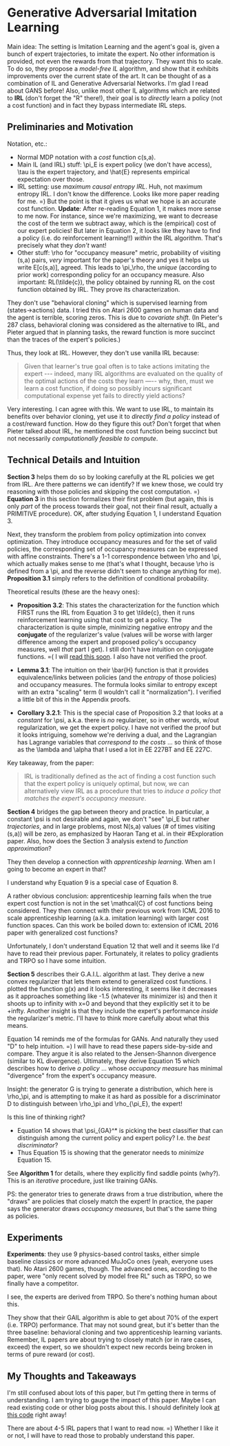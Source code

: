 # Generative Adversarial Imitation Learning

Main idea: The setting is Imitation Learning and the agent's goal is, given a
bunch of expert trajectories, to imitate the expert. No other information is
provided, not even the rewards from that trajectory. They want this to scale. To
do so, they propose a *model-free IL* algorithm, and show that it exhibits
improvements over the current state of the art. It can be thought of as a
combination of IL and Generative Adversarial Networks. I'm glad I read
about GANS before! Also, unlike most other IL algorithms which are related to
**IRL** (don't forget the "R" there!), their goal is to *directly* learn a
policy (not a cost function) and in fact they bypass intermediate IRL steps.


## Preliminaries and Motivation

Notation, etc.:

- Normal MDP notation with a *cost* function c(s,a). 
- Main IL (and IRL) stuff: \pi_E is expert policy (we don't have access), \tau
  is the expert trajectory, and \hat{E} represents empirical expectation over
  those.
- IRL setting: use *maximum causal entropy IRL*. Huh, not maximum entropy IRL. I
  don't know the difference. Looks like more paper reading for me. =) But the
  point is that it gives us what we hope is an accurate cost function.
  **Update**: After re-reading Equation 1, it makes more sense to me now. For
  instance, since we're maximizing, we want to decrease the cost of the term we
  subtract away, which is the (empirical) cost of our expert policies! But later
  in Equation 2, it looks like they have to find a policy (i.e. do reinforcement
  learning!!) *within* the IRL algorithm. That's precisely what they *don't*
  want!
- Other stuff: \rho for "occupancy measure" metric, probability of visiting
  (s,a) pairs, *very* important for the paper's theory and yes it helps us write
  E[c(s,a)], agreed. This leads to \pi_\rho, the *unique* (according to prior
  work) corresponding policy for an occupancy measure. Also important:
  RL(\tilde{c}), the policy obtained by running RL on the cost function obtained
  by IRL. They prove its characterization.

They don't use "behavioral cloning" which is supervised learning from
(states->actions) data. I tried this on Atari 2600 games on human data and the
agent is terrible, scoring zeros. This is due to *covariate shift*. (In Pieter's
287 class, behavioral cloning was considered as the alternative to IRL, and
Pieter argued that in planning tasks, the reward function is more succinct than
the traces of the expert's policies.)

Thus, they look at IRL. However, they don't use vanilla IRL because:

> Given that learner's true goal often is to take actions imitating the expert
> --- indeed, many IRL algorithms are evaluated on the quality of the optimal
> actions of the costs they learn —-- why, then, must we learn a cost function,
> if doing so possibly incurs significant computational expense yet fails to
> directly yield actions?

Very interesting. I can agree with this. We want to use IRL, to maintain its
benefits over behavior cloning, yet use it to *directly find a policy* instead
of a cost/reward function. How do they figure this out? Don't forget that when
Pieter talked about IRL, he mentioned the cost function being succinct but not
necessarily *computationally feasible to compute*.


## Technical Details and Intuition

**Section 3** helps them do so by looking carefully at the RL policies we get
from IRL. Are there patterns we can identify? If we knew those, we could try
reasoning with those policies and skipping the cost computation. =) **Equation
3** in this section formalizes their first problem (but again, this is only
*part* of the process towards their goal, not their final result, actually a
PRIMITIVE procedure). OK, after studying Equation 1, I understand Equation 3.

Next, they transform the problem from policy optimization into convex
optimization. They introduce occupancy measures and for the set of valid
policies, the corresponding set of occupancy measures can be expressed with
affine constraints. There's a 1-1 correspondence between \rho and \pi, which
actually makes sense to me (that's what I thought, because \rho is defined from
a \pi, and the reverse didn't seem to change anything for me). **Proposition
3.1** simply refers to the definition of conditional probability.

Theoretical results (these are the heavy ones):

- **Proposition 3.2**: This states the characterization for the function which
  FIRST runs the IRL from Equation 3 to get \tilde{c}, then it runs
  reinforcement learning using that cost to get a policy. The characterization
  is quite simple, minimizing negative entropy and the **conjugate** of the
  regularizer's value (values will be worse with larger difference among the
  expert and proposed policy's occupancy measures, well *that* part I get). I
  still don't have intuition on conjugate functions. =( I will [read this
  soon][1]. I also have not verified the proof.

- **Lemma 3.1**: The intuition on their \bar{H} function is that it provides
  equivalence/links between policies (and the *entropy* of those policies) and
  occupancy measures. The formula looks similar to entropy except with an extra
  "scaling" term (I wouldn't call it "normalization"). I verified a little bit
  of this in the Appendix proofs.

- **Corollary 3.2.1**: This is the special case of Proposition 3.2 that looks at
  a *constant* for \psi, a.k.a. there is *no* regularizer, so in other words,
  w/out regularization, we get the expert policy. I have not verified the proof
  but it looks intriguing, somehow we're deriving a dual, and the Lagrangian has
  Lagrange variables that *correspond to the costs* ... so think of those as the
  \lambda and \alpha that I used a lot in EE 227BT and EE 227C.

Key takeaway, from the paper:

> IRL is traditionally defined as the act of finding a cost function such that
> the expert policy is uniquely optimal, but now, we can alternatively view IRL
> as a procedure that tries to *induce a policy that matches the expert's
> occupancy measure*.

**Section 4** bridges the gap between theory and practice. In particular, a
constant \psi is not desirable and again, we don't "see" \pi_E but rather
*trajectories*, and in large problems, most N(s,a) values (# of times visiting
(s,a)) will be zero, as emphasized by Haoran Tang et al. in their #Exploration
paper. Also, how does the Section 3 analysis extend to *function approximation*?

They then develop a connection with *apprenticeship learning*. When am I going
to become an expert in that? 

I understand why Equation 9 is a special case of Equation 8.

A rather obvious conclusion: apprenticeship learning fails when the true expert
cost function is not in the set \mathcal{C} of cost functions being considered.
They then connect with their previous work from ICML 2016 to scale
apprenticeship learning (a.k.a. imitation learning) with larger cost function
spaces. Can this work be boiled down to: extension of ICML 2016 paper with
generalized cost functions?

Unfortunately, I don't understand Equation 12 that well and it seems like I'd
have to read their previous paper. Fortunately, it relates to policy gradients
and TRPO so I have some intuition.

**Section 5** describes their G.A.I.L. algorithm at last. They derive a new
convex regularizer that lets them extend to generalized cost functions. I
plotted the function g(x) and it looks interesting, it seems like it decreases
as it approaches something like -1.5 (whatever its minimizer is) and then it
shoots up to infinity with x=0 and beyond that they explicitly set it to be
+infty.  Another insight is that they include the expert's performance *inside*
the regularizer's metric. I'll have to think more carefully about what this
means.

Equation 14 reminds me of the formulas for GANs. And naturally they used "D" to
help intuition. =) I will have to read these papers side-by-side and compare.
They argue it is also related to the Jensen-Shannon divergence (similar to KL
divergence). Ultimately, they derive Equation 15 which describes how to derive
*a policy* ... whose *occupancy measure* has minimal "divergence" from the
expert's occupancy measure.

Insight: the generator G is trying to generate a distribution, which here is
\rho_\pi, and is attempting to make it as hard as possible for a discriminator D
to distinguish between \rho_\pi and \rho_{\pi_E}, the expert!

Is this line of thinking right?

- Equation 14 shows that \psi_{GA}^* is picking the best classifier that can
  distinguish among the current policy and expert policy? I.e. the *best
  discriminator*?
- Thus Equation 15 is showing that the generator needs to *minimize* Equation
  15.

See **Algorithm 1** for details, where they explicitly find saddle points
(why?). This is an *iterative* procedure, just like training GANs.

PS: the generator tries to generate draws from a true distribution, where the
"draws" are policies that closely match the expert! In practice, the paper says
the generator draws *occupancy measures*, but that's the same thing as policies.


## Experiments

**Experiments**: they use 9 physics-based control tasks, either simple baseline
classics or more advanced MuJoCo ones (yeah, everyone uses that). No Atari 2600
games, though. The advanced ones, according to the paper, were "only recent
solved by model free RL" such as TRPO, so we finally have a competitor.

I see, the experts are derived from TRPO. So there's nothing human about this.

They show that their GAIL algorithm is able to get about 70% of the expert (i.e.
TRPO) performance. That may not sound great, but it's better than the three
baseline: behavioral cloning and two apprenticeship learning variants. Remember,
IL papers are about trying to closely match (or in rare cases, exceed) the
expert, so we shouldn't expect new records being broken in terms of pure reward
(or cost).


## My Thoughts and Takeaways

I'm still confused about lots of this paper, but I'm getting there in terms of
understanding. I am trying to gauge the impact of this paper. Maybe I can read
existing code or other blog posts about this. I should definitely look [at this
code][2] right away!

There are about 4-5 IRL papers that I want to read now. =) Whether I like it or
not, I will have to read those to probably understand this paper.

[1]:http://math.stackexchange.com/questions/223235/please-explain-the-intuition-behind-the-dual-problem-in-optimization
[2]:https://github.com/openai/imitation
